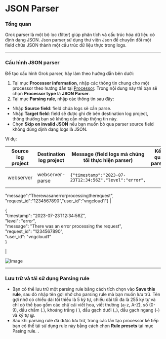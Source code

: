 # JSON Parser

### Tổng quan

Grok parser là một bộ lọc (filter) giúp phân tích và cấu trúc hóa dữ liệu có định dạng JSON. Json parser sử dụng thư viện Json để chuyển đổi một field chứa JSON thành một cấu trúc dữ liệu thực trong logs.

***

### Cấu hình JSON parser

Để tạo cấu hình Grok parser, hãy làm theo hướng dẫn bên dưới: 

1. Tại mục **Processor information**, nhập các thông tin chung cho một processor theo hướng dẫn tại [Processor](https://docs.vngcloud.vn/vng-cloud-document/vn/vmonitor-platform/cach-tinh-nang-cua-vmonitor-platform/logs/lam-viec-voi-log-pipeline/processor). Trong nội dung này thì bạn sẽ chọn **Processor type** là **JSON Parser**.
2. Tại mục **Parsing rule**, nhập các thông tin sau đây:

* Nhập **Source field**: field chứa logs sẽ cần parse.
* Nhập **Target field**: field sẽ được ghi đè bên destination log project, thông thường bạn sẽ không cần nhập thông tin này.
* Chọn **Skip on invalid JSON** nếu bạn muốn bỏ qua parser source field không đúng định dạng logs là JSON.

Ví dụ: 

| Source log project | Destination log project | Message (field logs mà chúng tôi thực hiện parser)                                                                                                                                                  | Kết quả parser                                                                                                                                                                                                             |
| ------------------ | ----------------------- | --------------------------------------------------------------------------------------------------------------------------------------------------------------------------------------------------- | -------------------------------------------------------------------------------------------------------------------------------------------------------------------------------------------------------------------------- |
| webserver          | webserver-parse         | <pre><code>{\"timestamp\":\"2023-07-23T12:34:56Z\",\"level\":\"error\",
\"message\":\"Therewasanerrorprocessingtherequest\",
\"request_id\":\"1234567890\",\"user_id\":\"vngcloud1\"}
</code></pre> | <p>{<br>     "timestamp": "2023-07-23T12:34:56Z",<br>     "level": "error",<br>      "message": "There was an error processing the request",<br>      "request_id": "1234567890",<br>      "user_id": "vngcloud1"<br>}</p> |

![Image](https://github.com/vngcloud/docs/blob/main/Vietnamese/.gitbook/assets/image%20(323).png?raw=true)

***

### Lưu trữ và tái sử dụng Parsing rule

* Bạn có thể lưu trữ một parsing rule bằng cách tích chọn vào **Save this rule**, sau đó nhập tên gợi nhớ cho parsing rule mà bạn muốn lưu trữ. Tên gợi nhớ có chiều dài tối thiểu là 5 ký tự, chiều dài tối đa là 255 ký tự và chỉ có thể bao gồm các chữ cái viết hoa, viết thường (a-z, A-Z), số (0-9), dấu chấm (.), khoảng trắng ( ), dấu gạch dưới (\_), dấu gạch ngang (-) và ký tự @.
* Sau khi parsing rule đã được lưu trữ, trong các lần tạo processor kế tiếp bạn có thể tái sử dụng rule này bằng cách chọn **Rule presets** tại mục Pasing rule. .
